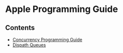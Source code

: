 # Apple Programming Guide

## Contents

- [Concurrency Programming Guide](./Concurrency-Programming-Guide.md)
- [Dispath Queues](./Dispath-Queues.md)

